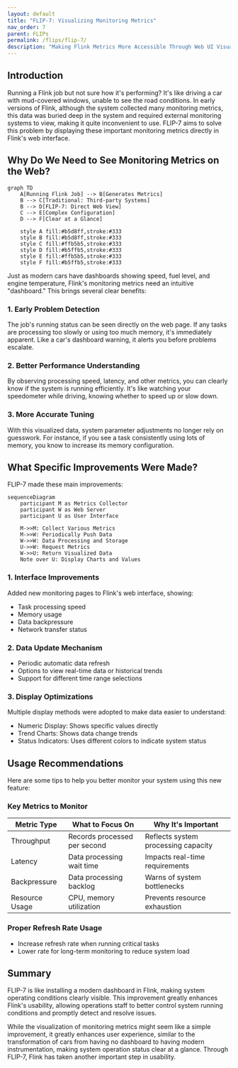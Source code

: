```yaml
---
layout: default
title: "FLIP-7: Visualizing Monitoring Metrics"
nav_order: 7
parent: FLIPs
permalink: /flips/flip-7/
description: "Making Flink Metrics More Accessible Through Web UI Visualization"
---
```


## Introduction

Running a Flink job but not sure how it's performing? It's like driving a car with mud-covered windows, unable to see the road conditions. In early versions of Flink, although the system collected many monitoring metrics, this data was buried deep in the system and required external monitoring systems to view, making it quite inconvenient to use. FLIP-7 aims to solve this problem by displaying these important monitoring metrics directly in Flink's web interface.

## Why Do We Need to See Monitoring Metrics on the Web?

```mermaid
graph TD
    A[Running Flink Job] --> B[Generates Metrics]
    B --> C[Traditional: Third-party Systems]
    B --> D[FLIP-7: Direct Web View]
    C --> E[Complex Configuration]
    D --> F[Clear at a Glance]
    
    style A fill:#b5d8ff,stroke:#333
    style B fill:#b5d8ff,stroke:#333
    style C fill:#ffb5b5,stroke:#333
    style D fill:#b5ffb5,stroke:#333
    style E fill:#ffb5b5,stroke:#333
    style F fill:#b5ffb5,stroke:#333
```

Just as modern cars have dashboards showing speed, fuel level, and engine temperature, Flink's monitoring metrics need an intuitive "dashboard." This brings several clear benefits:

### 1. Early Problem Detection
The job's running status can be seen directly on the web page. If any tasks are processing too slowly or using too much memory, it's immediately apparent. Like a car's dashboard warning, it alerts you before problems escalate.

### 2. Better Performance Understanding
By observing processing speed, latency, and other metrics, you can clearly know if the system is running efficiently. It's like watching your speedometer while driving, knowing whether to speed up or slow down.

### 3. More Accurate Tuning
With this visualized data, system parameter adjustments no longer rely on guesswork. For instance, if you see a task consistently using lots of memory, you know to increase its memory configuration.

## What Specific Improvements Were Made?

FLIP-7 made these main improvements:

```mermaid
sequenceDiagram
    participant M as Metrics Collector
    participant W as Web Server
    participant U as User Interface
    
    M->>M: Collect Various Metrics
    M->>W: Periodically Push Data
    W->>W: Data Processing and Storage
    U->>W: Request Metrics
    W->>U: Return Visualized Data
    Note over U: Display Charts and Values
```

### 1. Interface Improvements
Added new monitoring pages to Flink's web interface, showing:
- Task processing speed
- Memory usage
- Data backpressure
- Network transfer status

### 2. Data Update Mechanism
- Periodic automatic data refresh
- Options to view real-time data or historical trends
- Support for different time range selections

### 3. Display Optimizations
Multiple display methods were adopted to make data easier to understand:
- Numeric Display: Shows specific values directly
- Trend Charts: Shows data change trends
- Status Indicators: Uses different colors to indicate system status

## Usage Recommendations

Here are some tips to help you better monitor your system using this new feature:

### Key Metrics to Monitor

| Metric Type | What to Focus On | Why It's Important |
|-------------|------------------|-------------------|
| Throughput | Records processed per second | Reflects system processing capacity |
| Latency | Data processing wait time | Impacts real-time requirements |
| Backpressure | Data processing backlog | Warns of system bottlenecks |
| Resource Usage | CPU, memory utilization | Prevents resource exhaustion |

### Proper Refresh Rate Usage
- Increase refresh rate when running critical tasks
- Lower rate for long-term monitoring to reduce system load

## Summary

FLIP-7 is like installing a modern dashboard in Flink, making system operating conditions clearly visible. This improvement greatly enhances Flink's usability, allowing operations staff to better control system running conditions and promptly detect and resolve issues.

While the visualization of monitoring metrics might seem like a simple improvement, it greatly enhances user experience, similar to the transformation of cars from having no dashboard to having modern instrumentation, making system operation status clear at a glance. Through FLIP-7, Flink has taken another important step in usability.

